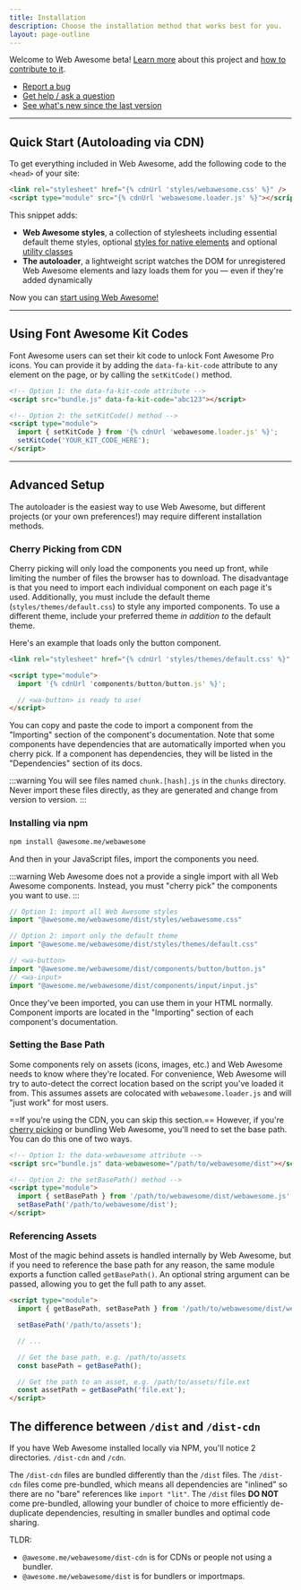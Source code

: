 ```yaml
---
title: Installation
description: Choose the installation method that works best for you.
layout: page-outline
---
```


Welcome to Web Awesome beta! [Learn more](https://webawesome.com/) about this project and [how to contribute to it](https://webawesome.com/docs/resources/contributing).

- [Report a bug](https://github.com/shoelace-style/webawesome/issues)
- [Get help / ask a question](https://github.com/shoelace-style/webawesome/discussions)
- [See what's new since the last version](/docs/resources/changelog)

---

## Quick Start (Autoloading via CDN)

To get everything included in Web Awesome, add the following code to the `<head>` of your site:

```html
<link rel="stylesheet" href="{% cdnUrl 'styles/webawesome.css' %}" />
<script type="module" src="{% cdnUrl 'webawesome.loader.js' %}"></script>
```

This snippet adds:
- **Web Awesome styles**, a collection of stylesheets including essential default theme styles, optional [styles for native elements](/docs/utilities/native) and optional [utility classes](/docs/utilities)
- **The autoloader**, a lightweight script watches the DOM for unregistered Web Awesome elements and lazy loads them for you — even if they're added dynamically

Now you can [start using Web Awesome!](/docs/usage)

---

## Using Font Awesome Kit Codes

Font Awesome users can set their kit code to unlock Font Awesome Pro icons. You can provide it by adding the `data-fa-kit-code` attribute to any element on the page, or by calling the `setKitCode()` method.

```html
<!-- Option 1: the data-fa-kit-code attribute -->
<script src="bundle.js" data-fa-kit-code="abc123"></script>

<!-- Option 2: the setKitCode() method -->
<script type="module">
  import { setKitCode } from '{% cdnUrl 'webawesome.loader.js' %}';
  setKitCode('YOUR_KIT_CODE_HERE');
</script>
```

---

## Advanced Setup

The autoloader is the easiest way to use Web Awesome, but different projects (or your own preferences!) may require different installation methods.

### Cherry Picking from CDN

Cherry picking will only load the components you need up front, while limiting the number of files the browser has to download. The disadvantage is that you need to import each individual component on each page it's used. Additionally, you must include the default theme (`styles/themes/default.css`) to style any imported components. To use a different theme, include your preferred theme _in addition to_ the default theme.

Here's an example that loads only the button component.

```html
<link rel="stylesheet" href="{% cdnUrl 'styles/themes/default.css' %}" />

<script type="module">
  import '{% cdnUrl 'components/button/button.js' %}';

  // <wa-button> is ready to use!
</script>
```

You can copy and paste the code to import a component from the "Importing" section of the component's documentation. Note that some components have dependencies that are automatically imported when you cherry pick. If a component has dependencies, they will be listed in the "Dependencies" section of its docs.

:::warning
You will see files named `chunk.[hash].js` in the `chunks` directory. Never import these files directly, as they are generated and change from version to version.
:::

### Installing via npm

```bash
npm install @awesome.me/webawesome
```

And then in your JavaScript files, import the components you need.

:::warning
Web Awesome does not a provide a single import with all Web Awesome components. Instead, you must "cherry pick" the components you want to use.
:::

```js
// Option 1: import all Web Awesome styles
import "@awesome.me/webawesome/dist/styles/webawesome.css"

// Option 2: import only the default theme
import "@awesome.me/webawesome/dist/styles/themes/default.css"

// <wa-button>
import "@awesome.me/webawesome/dist/components/button/button.js"
// <wa-input>
import "@awesome.me/webawesome/dist/components/input/input.js"
```

Once they've been imported, you can use them in your HTML normally. Component imports are located in the "Importing" section of each component's documentation.

### Setting the Base Path

Some components rely on assets (icons, images, etc.) and Web Awesome needs to know where they're located. For convenience, Web Awesome will try to auto-detect the correct location based on the script you've loaded it from. This assumes assets are colocated with `webawesome.loader.js` and will "just work" for most users.

==If you're using the CDN, you can skip this section.== However, if you're [cherry picking](#cherry-picking) or bundling Web Awesome, you'll need to set the base path. You can do this one of two ways.

```html
<!-- Option 1: the data-webawesome attribute -->
<script src="bundle.js" data-webawesome="/path/to/webawesome/dist"></script>

<!-- Option 2: the setBasePath() method -->
<script type="module">
  import { setBasePath } from '/path/to/webawesome/dist/webawesome.js';
  setBasePath('/path/to/webawesome/dist');
</script>
```

### Referencing Assets

Most of the magic behind assets is handled internally by Web Awesome, but if you need to reference the base path for any reason, the same module exports a function called `getBasePath()`. An optional string argument can be passed, allowing you to get the full path to any asset.

```html
<script type="module">
  import { getBasePath, setBasePath } from '/path/to/webawesome/dist/webawesome.js';

  setBasePath('/path/to/assets');

  // ...

  // Get the base path, e.g. /path/to/assets
  const basePath = getBasePath();

  // Get the path to an asset, e.g. /path/to/assets/file.ext
  const assetPath = getBasePath('file.ext');
</script>
```

## The difference between `/dist` and `/dist-cdn`

If you have Web Awesome installed locally via NPM, you'll notice 2 directories. `/dist-cdn` and `/cdn`.

The `/dist-cdn` files are bundled differently than the `/dist` files. The `/dist-cdn` files come pre-bundled, which means all dependencies are "inlined" so there are no "bare" references like `import "lit"`. The `/dist` files **DO NOT** come pre-bundled, allowing your bundler of choice to more efficiently de-duplicate dependencies, resulting in smaller bundles and optimal code sharing.

TLDR:

- `@awesome.me/webawesome/dist-cdn` is for CDNs or people not using a bundler.
- `@awesome.me/webawesome/dist` is for bundlers or importmaps.